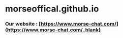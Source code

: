 # morseoffical.github.io
### Our website : [https://www.morse-chat.com/](https://www.morse-chat.com/_blank)
